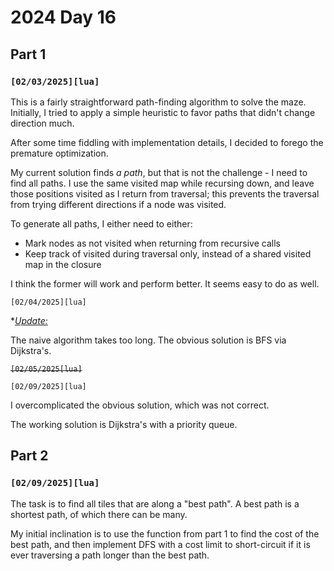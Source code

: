 # 2024 Day 16

## Part 1

### `[02/03/2025][lua]`

This is a fairly straightforward path-finding algorithm to solve the maze. Initially, I tried to apply a simple heuristic to favor paths that didn't change direction much.

After some time fiddling with implementation details, I decided to forego the premature optimization.

My current solution finds *a path*, but that is not the challenge - I need to find all paths. I use the same visited map while recursing down, and leave those positions visited as I return from traversal; this prevents the traversal from trying different directions if a node was visited.

To generate all paths, I either need to either:

* Mark nodes as not visited when returning from recursive calls
* Keep track of visited during traversal only, instead of a shared visited map in the closure

I think the former will work and perform better. It seems easy to do as well.

`[02/04/2025][lua]`

*<u>*Update:</u>*

The naive algorithm takes too long. The obvious solution is BFS via Dijkstra's.

~~`[02/05/2025[lua]`~~

`[02/09/2025][lua]`

I overcomplicated the obvious solution, which was not correct.

The working solution is Dijkstra's with a priority queue.

## Part 2

### `[02/09/2025][lua]`

The task is to find all tiles that are along a "best path". A best path is a shortest path, of which there can be many.

My initial inclination is to use the function from part 1 to find the cost of the best path, and then implement DFS with a cost limit to short-circuit if it is ever traversing a path longer than the best path.
